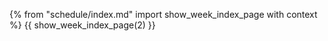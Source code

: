 {% from "schedule/index.md" import show_week_index_page with context %}
{{ show_week_index_page(2) }}

